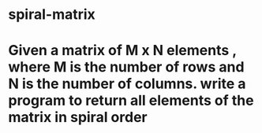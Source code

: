 # spiral-matrix
# Given a matrix of M x N elements , where M is the number of rows and N is the number of columns. write a program to return all elements of the matrix in spiral order
